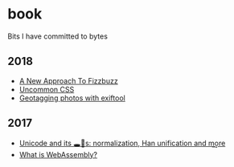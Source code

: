 # book

Bits I have committed to bytes

## 2018

* [A New Approach To Fizzbuzz](slides/sleep/sleep.pdf)
* [Uncommon CSS](slides/uncommon-css)
* [Geotagging photos with exiftool](articles/geotag)

## 2017

* [Unicode and its 🕳🍁s: normalization, Han unification and m͢ore](slides/unicode/unicode.pdf)️
* [What is WebAssembly?](https://github.com/gyng/wasm-experiments/tree/master/slides)
